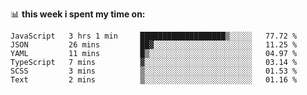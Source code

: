 📊 **this week i spent my time on:**
<!--START_SECTION:waka-->

```text
JavaScript   3 hrs 1 min     ███████████████████▒░░░░░   77.72 %
JSON         26 mins         ██▓░░░░░░░░░░░░░░░░░░░░░░   11.25 %
YAML         11 mins         █▒░░░░░░░░░░░░░░░░░░░░░░░   04.97 %
TypeScript   7 mins          ▓░░░░░░░░░░░░░░░░░░░░░░░░   03.14 %
SCSS         3 mins          ▒░░░░░░░░░░░░░░░░░░░░░░░░   01.53 %
Text         2 mins          ▒░░░░░░░░░░░░░░░░░░░░░░░░   01.16 %
```

<!--END_SECTION:waka-->
